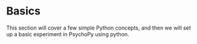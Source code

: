 # Basics

This section will cover a few simple Python concepts, and then we will set up a basic experiment in PsychoPy using python.

